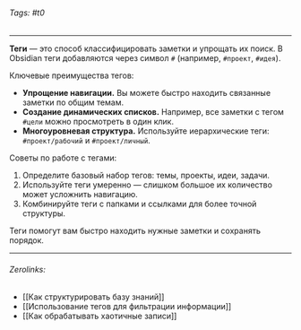 ###### Tags:  #t0
___
**Теги** — это способ классифицировать заметки и упрощать их поиск. В Obsidian теги добавляются через символ `#` (например, `#проект`, `#идея`).

Ключевые преимущества тегов:

- **Упрощение навигации.** Вы можете быстро находить связанные заметки по общим темам.
- **Создание динамических списков.** Например, все заметки с тегом `#цели` можно просмотреть в один клик.
- **Многоуровневая структура.** Используйте иерархические теги: `#проект/рабочий` и `#проект/личный`.

Советы по работе с тегами:

1. Определите базовый набор тегов: темы, проекты, идеи, задачи.
2. Используйте теги умеренно — слишком большое их количество может усложнить навигацию.
3. Комбинируйте теги с папками и ссылками для более точной структуры.

Теги помогут вам быстро находить нужные заметки и сохранять порядок.
___
###### Zerolinks: 
- [[Как структурировать базу знаний]]
- [[Использование тегов для фильтрации информации]]
- [[Как обрабатывать хаотичные записи]]